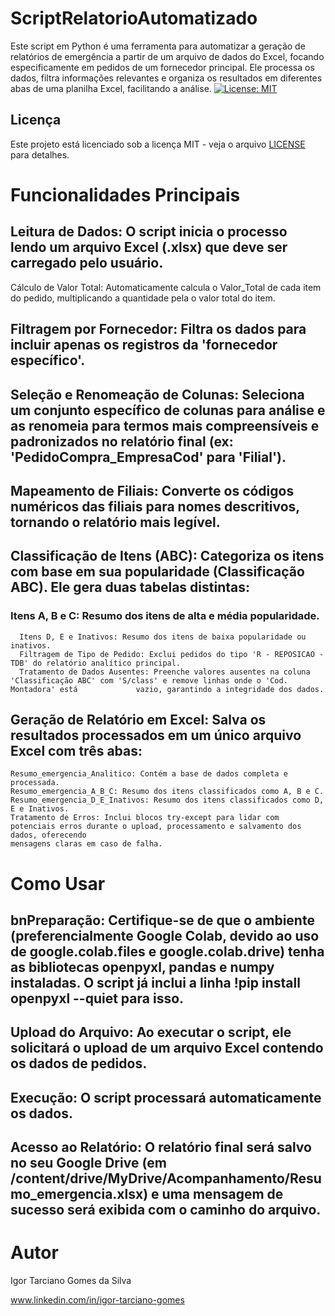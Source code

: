 # ScriptRelatorioAutomatizado
Este script em Python é uma ferramenta para automatizar a geração de relatórios de emergência a partir de um arquivo de dados do Excel, focando especificamente em pedidos de um fornecedor principal. Ele processa os dados, filtra informações relevantes e organiza os resultados em diferentes abas de uma planilha Excel, facilitando a análise.
[![License: MIT](https://img.shields.io/badge/License-MIT-yellow.svg)](LICENSE)

## Licença

Este projeto está licenciado sob a licença MIT - veja o arquivo [LICENSE](LICENSE) para detalhes.
# Funcionalidades Principais

## Leitura de Dados: O script inicia o processo lendo um arquivo Excel (.xlsx) que deve ser carregado pelo usuário.
Cálculo de Valor Total: Automaticamente calcula o Valor_Total de cada item do pedido, multiplicando a quantidade pela o valor total do item.

## Filtragem por Fornecedor: Filtra os dados para incluir apenas os registros da 'fornecedor específico'.

## Seleção e Renomeação de Colunas: Seleciona um conjunto específico de colunas para análise e as renomeia para termos mais compreensíveis e padronizados no relatório final (ex: 'PedidoCompra_EmpresaCod' para 'Filial').

## Mapeamento de Filiais: Converte os códigos numéricos das filiais para nomes descritivos, tornando o relatório mais legível.

## Classificação de Itens (ABC): Categoriza os itens com base em sua popularidade (Classificação ABC). Ele gera duas tabelas distintas:
  ### Itens A, B e C: Resumo dos itens de alta e média popularidade.
      Itens D, E e Inativos: Resumo dos itens de baixa popularidade ou inativos.
      Filtragem de Tipo de Pedido: Exclui pedidos do tipo 'R - REPOSICAO - TDB' do relatório analítico principal.
      Tratamento de Dados Ausentes: Preenche valores ausentes na coluna 'Classificação ABC' com 'S/class' e remove linhas onde o 'Cod. Montadora' está             vazio, garantindo a integridade dos dados.
## Geração de Relatório em Excel: Salva os resultados processados em um único arquivo Excel com três abas:
    Resumo_emergencia_Analitico: Contém a base de dados completa e processada.
    Resumo_emergencia_A_B_C: Resumo dos itens classificados como A, B e C.
    Resumo_emergencia_D_E_Inativos: Resumo dos itens classificados como D, E e Inativos.
    Tratamento de Erros: Inclui blocos try-except para lidar com potenciais erros durante o upload, processamento e salvamento dos dados, oferecendo         
    mensagens claras em caso de falha.

# Como Usar

## bnPreparação: Certifique-se de que o ambiente (preferencialmente Google Colab, devido ao uso de google.colab.files e google.colab.drive) tenha as bibliotecas openpyxl, pandas e numpy instaladas. O script já inclui a linha !pip install openpyxl --quiet para isso.

## Upload do Arquivo: Ao executar o script, ele solicitará o upload de um arquivo Excel contendo os dados de pedidos.

## Execução: O script processará automaticamente os dados.

## Acesso ao Relatório: O relatório final será salvo no seu Google Drive (em /content/drive/MyDrive/Acompanhamento/Resumo_emergencia.xlsx) e uma mensagem de sucesso será exibida com o caminho do arquivo.

# Autor

Igor Tarciano Gomes da Silva

www.linkedin.com/in/igor-tarciano-gomes

